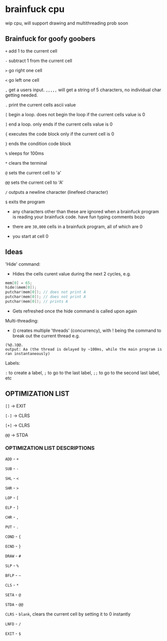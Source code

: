 # brainfuck cpu

wip cpu, will support drawing and multithreading prob soon

## Brainfuck for goofy goobers

`+` add 1 to the current cell

`-` subtract 1 from the current cell

`>` go right one cell

`<` go left one cell

`,` get a users input. `,,,,,` will get a string of 5 characters, no individual char getting needed.

`.` print the current cells ascii value

`[` begin a loop. does not begin the loop if the current cells value is 0

`]` end a loop. only ends if the current cells value is 0

`{` executes the code block only if the current cell is 0

`}` ends the condition code block

`%` sleeps for 100ms

`*` clears the terminal

`@` sets the current cell to 'a'

`@@` sets the current cell to 'A'

`/` outputs a newline character (linefeed character)

`$` exits the program

- any characters other than these are ignored when a brainfuck program is reading your brainfuck code. have fun typing comments bozo

- there are `30,000` cells in a brainfuck program, all of which are 0

- you start at cell 0

## Ideas

'Hide' command:

- Hides the cells curent value during the next 2 cycles, e.g.

```c
mem[0] = 65;
hide(&mem[0]);
putchar(mem[0]); // does not print A
putchar(mem[0]); // does not print A
putchar(mem[0]); // prints A
```

- Gets refreshed once the hide command is called upon again

Multi-threading:

- () creates multiple 'threads' (concurrency), with ! being the command to break out the current thread e.g.

```x86asm
(%@.)@@.
output: Aa (the thread is delayed by ~100ms, while the main program is ran instantaneously)
```

Labels:

`:` to create a label, `;` to go to the last label, `;;` to go to the second last label, etc

## OPTIMIZATION LIST

`[]` -> EXIT

`[-]` -> CLRS

`[+]` -> CLRS

`@@` -> STDA

### OPTIMIZATION LIST DESCRIPTIONS

`ADD` - `+`

`SUB` - `-`

`SHL` - `<`

`SHR` - `>`

`LOP` - `[`

`ELP` - `]`

`CHR` - `,`

`PUT` - `.`

`COND` - `{`

`ECND` - `}`

`DRAW` - `#`

`SLP` - `%`

`BFLP` - `~`

`CLS` - `*`

`SETA` - `@`

`STDA` - `@@`

`CLRS` - `blank`, clears the current cell by setting it to 0 instantly

`LNFD` - `/`

`EXIT` - `$`
